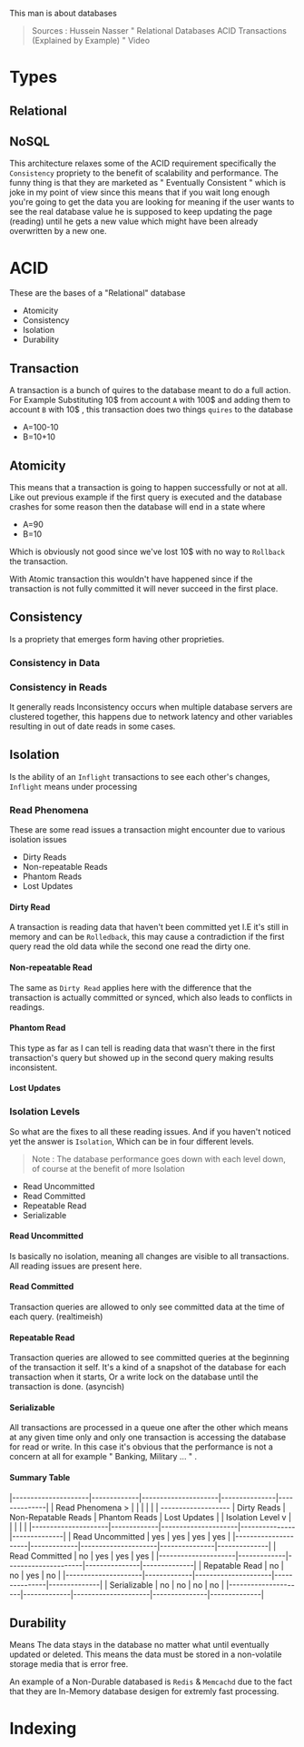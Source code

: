 This man is about databases
> Sources :
> Hussein Nasser " Relational Databases ACID Transactions (Explained by Example) " Video

# Types

## Relational

## NoSQL

This architecture relaxes some of the ACID requirement specifically the `Consistency` propriety to the benefit of scalability and performance. The funny thing is that they are marketed as " Eventually Consistent " which is joke in my point of view since this means that if you wait long enough you're going to get the data you are looking for meaning if the user wants to see the real database value he is supposed to keep updating the page (reading) until he gets a new value which might have been already overwritten by a new one.

# ACID

These are the bases of a "Relational" database

- Atomicity
- Consistency
- Isolation
- Durability

## Transaction

A transaction is a bunch of quires to the database meant to do a full action. For Example Substituting 10$ from account `A` with 100$ and adding them to account `B` with 10$ , this transaction does two things `quires` to the database

- A=100-10
- B=10+10

## Atomicity

This means that a transaction is going to happen successfully or not at all. Like out previous example if the first query is executed and the database crashes for some reason then the database will end in a state where

- A=90
- B=10

Which is obviously not good since we've lost 10$ with no way to `Rollback` the transaction.

With Atomic transaction this wouldn't have happened since if the transaction is not fully committed it will never succeed in the first place.

## Consistency

Is a propriety that emerges form having other proprieties.

### Consistency in Data



### Consistency in Reads

It generally reads Inconsistency occurs when multiple database servers are clustered together, this happens due to network latency and other variables resulting in out of date reads in some cases.

## Isolation

Is the ability of an `Inflight` transactions to see each other's changes, `Inflight` means under processing

### Read Phenomena

These are some read issues a transaction might encounter due to various isolation issues

- Dirty Reads
- Non-repeatable Reads
- Phantom Reads
- Lost Updates

#### Dirty Read

A transaction is reading data that haven't been committed yet I.E it's still in memory and can be `Rolledback`, this may cause a contradiction if the first query read the old data while the second one read the dirty one.


#### Non-repeatable Read

The same as `Dirty Read` applies here with the difference that the transaction is actually committed or synced, which also leads to conflicts in readings.

#### Phantom Read

This type as far as I can tell is reading data that wasn't there in the first transaction's query but showed up in the second query making results inconsistent.

#### Lost Updates



### Isolation Levels

So what are the fixes to all these reading issues. And if you haven't noticed yet the answer is `Isolation`, Which can be in four different levels.

> Note : The database performance goes down with each level down, of course at the benefit of more Isolation

- Read Uncommitted
- Read Committed
- Repeatable Read
- Serializable

#### Read Uncommitted

Is basically no isolation, meaning all changes are visible to all transactions. All reading issues are present here.

#### Read Committed

Transaction queries are allowed to only see committed data at the time of each query. (realtimeish)

#### Repeatable Read

Transaction queries are allowed to see committed queries at the beginning of the transaction it self. It's a kind of a snapshot of the database for each transaction when it starts, Or a write lock on the database until the transaction is done. (asyncish)

#### Serializable

All transactions are processed in a queue one after the other which means at any given time only and only one transaction is accessing the database for read or write. In this case it's obvious that the performance is not a concern at all for example " Banking, Military ... " .

#### Summary Table

|---------------------|-------------|---------------------|---------------|--------------|
| Read Phenomena >    |             |                     |               |              |
| ------------------- | Dirty Reads | Non-Repatable Reads | Phantom Reads | Lost Updates |
| Isolation Level v   |             |                     |               |              |
|---------------------|-------------|---------------------|---------------|--------------|
| Read Uncommitted    | yes         | yes                 | yes           | yes          |
|---------------------|-------------|---------------------|---------------|--------------|
| Read Committed      | no          | yes                 | yes           | yes          |
|---------------------|-------------|---------------------|---------------|--------------|
| Repatable Read      | no          | no                  | yes           | no           |
|---------------------|-------------|---------------------|---------------|--------------|
| Serializable        | no          | no                  | no            | no           |
|---------------------|-------------|---------------------|---------------|--------------|

## Durability

Means The data stays in the database no matter what until eventually updated or deleted. This means the data must be stored in a non-volatile storage media that is error free.

An example of a Non-Durable databased is `Redis` & `Memcachd` due to the fact that they are In-Memory database desigen for extremly fast processing.


# Indexing


